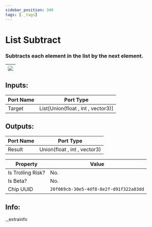 ```yaml
---
sidebar_position: 340
tags: [._tags]
---
```


# List Subtract


### Subtracts each element in the list by the next element.

| ![](https://images-ext-2.discordapp.net/external/MPmIaQzlEPmgGWlgi-WxBBXt0Bjv_zWPkg1y1f_sy3s/https/www.recroomcircuits.com/image/circuit/absolute-value?width=206&height=108) |
|-----|

## Inputs:
| Port Name | Port Type |
|-----------|-----------|
| Target | List[Union(float , int , vector3)] |

## Outputs:
| Port Name | Port Type |
|-----------|-----------|
| Result | Union(float , int , vector3) | 

| Property  | Value |
|-------------------|-----------|
| Is Trolling Risk? | No. |
| Is Beta? | No. |
| Chip UUID | `20f069cb-30e5-4df8-8e2f-d91f322a83dd` |

## Info:
._extrainfo